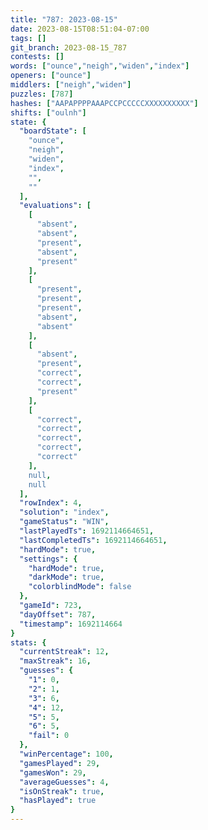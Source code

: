 ```yaml
---
title: "787: 2023-08-15"
date: 2023-08-15T08:51:04-07:00
tags: []
git_branch: 2023-08-15_787
contests: []
words: ["ounce","neigh","widen","index"]
openers: ["ounce"]
middlers: ["neigh","widen"]
puzzles: [787]
hashes: ["AAPAPPPPAAAPCCPCCCCCXXXXXXXXXX"]
shifts: ["oulnh"]
state: {
  "boardState": [
    "ounce",
    "neigh",
    "widen",
    "index",
    "",
    ""
  ],
  "evaluations": [
    [
      "absent",
      "absent",
      "present",
      "absent",
      "present"
    ],
    [
      "present",
      "present",
      "present",
      "absent",
      "absent"
    ],
    [
      "absent",
      "present",
      "correct",
      "correct",
      "present"
    ],
    [
      "correct",
      "correct",
      "correct",
      "correct",
      "correct"
    ],
    null,
    null
  ],
  "rowIndex": 4,
  "solution": "index",
  "gameStatus": "WIN",
  "lastPlayedTs": 1692114664651,
  "lastCompletedTs": 1692114664651,
  "hardMode": true,
  "settings": {
    "hardMode": true,
    "darkMode": true,
    "colorblindMode": false
  },
  "gameId": 723,
  "dayOffset": 787,
  "timestamp": 1692114664
}
stats: {
  "currentStreak": 12,
  "maxStreak": 16,
  "guesses": {
    "1": 0,
    "2": 1,
    "3": 6,
    "4": 12,
    "5": 5,
    "6": 5,
    "fail": 0
  },
  "winPercentage": 100,
  "gamesPlayed": 29,
  "gamesWon": 29,
  "averageGuesses": 4,
  "isOnStreak": true,
  "hasPlayed": true
}
---
```

<!-- more -->
